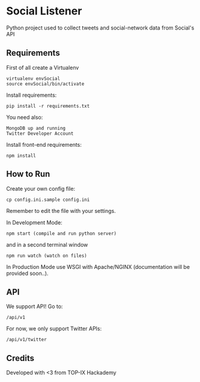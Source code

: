 # Social Listener

Python project used to collect tweets and social-network data from Social's API

## Requirements

First of all create a Virtualenv

    virtualenv envSocial
    source envSocial/bin/activate

Install requirements:

    pip install -r requirements.txt

You need also:

    MongoDB up and running
    Twitter Developer Account 

Install front-end requirements:

    npm install

## How to Run

Create your own config file:

    cp config.ini.sample config.ini
    
Remember to edit the file with your settings.

In Development Mode:

    npm start (compile and run python server)
     
and in a second terminal window 

    npm run watch (watch on files)
    
In Production Mode use WSGI with Apache/NGINX (documentation will be provided soon..).

## API 

We support API! Go to:

    /api/v1
    
For now, we only support Twitter APIs:

    /api/v1/twitter
    
## Credits

Developed with <3 from TOP-IX Hackademy
